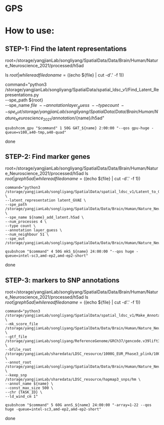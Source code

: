 # GPS

# How to use:
## STEP-1: Find the latent representations 
root=/storage/yangjianLab/songliyang/SpatialData/Data/Brain/Human/Nature_Neuroscience_2021/processed/h5ad

ls ${root} | while read file
do
   name=($(echo ${file} | cut -d'.' -f 1)) 

   command="python3 /storage/yangjianLab/songliyang/SpatialData/spatial_ldsc_v1/Find_Latent_Representations.py \
   --spe_path ${root} \
   --spe_name ${file} \
   --annotation layer_guess \
   --type count \
   --spe_out /storage/yangjianLab/songliyang/SpatialData/Data/Brain/Human/Nature_Neuroscience_2021/annotation/${name}/h5ad"

    qsubshcom_gpu "$command" 1 50G GAT_${name} 2:00:00 "--qos gpu-huge -queue=v100,a40-tmp,a40-quad"
done


## STEP-2: Find marker genes
root=/storage/yangjianLab/songliyang/SpatialData/Data/Brain/Human/Nature_Neuroscience_2021/processed/h5ad
ls ${root} | grep h5ad | while read file
do
	name=($(echo ${file} | cut -d'.' -f 1))

	command="python3 /storage/yangjianLab/songliyang/SpatialData/spatial_ldsc_v1/Latent_to_Gene_V2.py \
	--latent_representation latent_GVAE \
	--spe_path /storage/yangjianLab/songliyang/SpatialData/Data/Brain/Human/Nature_Neuroscience_2021/annotation/${name}/h5ad \
	--spe_name ${name}_add_latent.h5ad \
	--num_processes 4 \
	--type count \
	--annotation layer_guess \
	--num_neighbour 51 \
	--spe_out /storage/yangjianLab/songliyang/SpatialData/Data/Brain/Human/Nature_Neuroscience_2021/annotation/${name}/gene_markers"

	qsubshcom "$command" 4 50G mkS_${name} 24:00:00 "--qos huge -queue=intel-sc3,amd-ep2,amd-ep2-short"
done



## STEP-3: markers to SNP annotations
root=/storage/yangjianLab/songliyang/SpatialData/Data/Brain/Human/Nature_Neuroscience_2021/processed/h5ad
ls ${root} | grep h5ad | while read file
do
	name=($(echo ${file} | cut -d'.' -f 1))

	command="python3 /storage/yangjianLab/songliyang/SpatialData/spatial_ldsc_v1/Make_Annotations_V2.py \
	--mk_score_file /storage/yangjianLab/songliyang/SpatialData/Data/Brain/Human/Nature_Neuroscience_2021/annotation/${name}/gene_markers/${name}_rank.feather \
	--gtf_file /storage/yangjianLab/songliyang/ReferenceGenome/GRCh37/gencode.v39lift37.annotation.gtf \
	--bfile_root /storage/yangjianLab/sharedata/LDSC_resource/1000G_EUR_Phase3_plink/1000G.EUR.QC \
	--annot_root /storage/yangjianLab/songliyang/SpatialData/Data/Brain/Human/Nature_Neuroscience_2021/annotation/${name}/snp_annotation \
	--keep_snp /storage/yangjianLab/sharedata/LDSC_resource/hapmap3_snps/hm \
	--annot_name ${name} \
	--const_max_size 500 \
	--chr {TASK_ID} \
	--ld_wind_cm 1"

	qsubshcom "$command" 5 60G annS_${name} 24:00:00 "-array=1-22 --qos huge -queue=intel-sc3,amd-ep2,amd-ep2-short"
done









